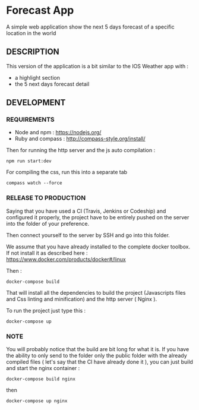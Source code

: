 # Forecast App
A simple web application show the next 5 days forecast of a specific location in the world

## DESCRIPTION

This version of the application is a bit similar to the IOS Weather app with :
- a highlight section
- the 5 next days forecast detail

## DEVELOPMENT

### REQUIREMENTS

- Node and npm : https://nodejs.org/
- Ruby and compass : http://compass-style.org/install/

Then for running the http server and the js auto compilation :

```
npm run start:dev
```

For compiling the css, run this into a separate tab

```
compass watch --force
```

### RELEASE TO PRODUCTION

Saying that you have used a CI (Travis, Jenkins or Codeship) and configured it properly, the project have to be entirely pushed on the server into the folder of your preference.

Then connect yourself to the server by SSH and go into this folder.

We assume that you have already installed to the complete docker toolbox. If not install it as described here : https://www.docker.com/products/docker#/linux

Then :

```
docker-compose build
```

That will install all the dependencies to build the project (Javascripts files and Css linting and minification) and the http server ( Nginx ).

To run the project just type this :

```
docker-compose up
```

### NOTE

You will probably notice that the build are bit long for what it is. If you have the ability to only send to the folder only the public folder with the already compiled files ( let's say that the CI have already done it ), you can just build and start the nginx container :

```
docker-compose build nginx
```

then

```
docker-compose up nginx
```

